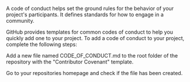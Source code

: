 A code of conduct helps set the ground rules for the behavior of your project's participants. It defines standards for how to engage in a community.

GitHub provides templates for common codes of conduct to help you quickly add one to your project. To add a code of conduct to your project, complete the following steps:

Add a new file named CODE_OF_CONDUCT.md to the root folder of the repository with the "Contributor Covenant" template.

Go to your repositories homepage and check if the file has been created.
